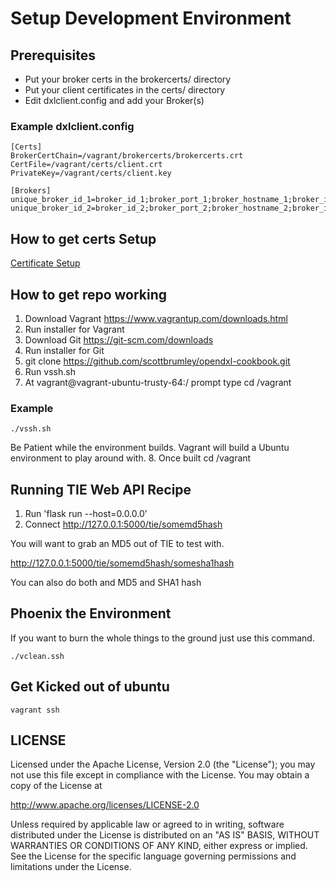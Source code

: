 # Setup Development Environment

## Prerequisites

* Put your broker certs in the brokercerts/ directory
* Put your client certificates in the certs/ directory
* Edit dxlclient.config and add your Broker(s)

### Example dxlclient.config
```
[Certs]
BrokerCertChain=/vagrant/brokercerts/brokercerts.crt
CertFile=/vagrant/certs/client.crt
PrivateKey=/vagrant/certs/client.key

[Brokers]
unique_broker_id_1=broker_id_1;broker_port_1;broker_hostname_1;broker_ip_1
unique_broker_id_2=broker_id_2;broker_port_2;broker_hostname_2;broker_ip_2
```

## How to get certs Setup
[Certificate Setup](./cert_setup.md)

## How to get repo working
1. Download Vagrant https://www.vagrantup.com/downloads.html
2. Run installer for Vagrant
3. Download Git https://git-scm.com/downloads
4. Run installer for Git
5. git clone https://github.com/scottbrumley/opendxl-cookbook.git
6. Run vssh.sh
7. At vagrant@vagrant-ubuntu-trusty-64:/ prompt type cd /vagrant

### Example
```
./vssh.sh
```


Be Patient while the environment builds.  Vagrant will build a Ubuntu environment to play around with.
8. Once built cd /vagrant


## Running TIE Web API Recipe
1. Run 'flask run --host=0.0.0.0'
2. Connect http://127.0.0.1:5000/tie/somemd5hash

You will want to grab an MD5 out of TIE to test with.  

http://127.0.0.1:5000/tie/somemd5hash/somesha1hash

You can also do both and MD5 and SHA1 hash


## Phoenix the Environment
If you want to burn the whole things to the ground just use this command.
```
./vclean.ssh
```

## Get Kicked out of ubuntu
```
vagrant ssh
```

## LICENSE

Licensed under the Apache License, Version 2.0 (the "License"); you may not use this file except in compliance with the License. You may obtain a copy of the License at

http://www.apache.org/licenses/LICENSE-2.0

Unless required by applicable law or agreed to in writing, software distributed under the License is distributed on an "AS IS" BASIS, WITHOUT WARRANTIES OR CONDITIONS OF ANY KIND, either express or implied. See the License for the specific language governing permissions and limitations under the License.
